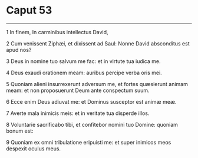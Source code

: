 # Caput 53

***

1 In finem, In carminibus intellectus David,

2 Cum venissent Ziphæi, et dixissent ad Saul: Nonne David absconditus est apud nos?

3 Deus in nomine tuo salvum me fac: et in virtute tua iudica me.

4 Deus exaudi orationem meam: auribus percipe verba oris mei.

5 Quoniam alieni insurrexerunt adversum me, et fortes quæsierunt animam meam: et non proposuerunt Deum ante conspectum suum.

6 Ecce enim Deus adiuvat me: et Dominus susceptor est animæ meæ.

7 Averte mala inimicis meis: et in veritate tua disperde illos.

8 Voluntarie sacrificabo tibi, et confitebor nomini tuo Domine: quoniam bonum est:

9 Quoniam ex omni tribulatione eripuisti me: et super inimicos meos despexit oculus meus.

